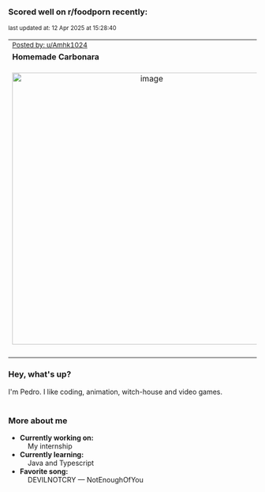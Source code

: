 ### Scored well on r/foodporn recently:

<p align="left"><sub>last updated at: 12 Apr 2025 at 15:28:40</sub></p>

|   |
| --- |
| <sub>[Posted by: u/Amhk1024][source]</sub> |
| **Homemade Carbonara** | 
|<p align="center"> <img alt="image" src="https://i.redd.it/maes48axh3re1.jpeg" width="550" /> </p>|
|   |

### Hey, what's up?

I'm Pedro. I like coding, animation, witch-house and video games.<br><br>

### More about me
- **Currently working on:**  
&nbsp;&nbsp;&nbsp;&nbsp;My internship
- **Currently learning:**  
&nbsp;&nbsp;&nbsp;&nbsp;Java and Typescript
- **Favorite song:**  
&nbsp;&nbsp;&nbsp;&nbsp;DEVILNOTCRY — NotEnoughOfYou<br><br>

  



  
  
  
[linkedin]: https://linkedin.com/in/pedro-h-r-gomes-8a487b14a/
[gmail]: mailto:pilique11@gmail.com
[source]: https://reddit.com/r/FoodPorn/comments/1jkm2dj/homemade_carbonara/
[redditAPI]: https://www.reddit.com/dev/api/